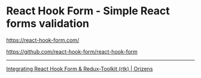 # React Hook Form - Simple React forms validation

<https://react-hook-form.com/>

<https://github.com/react-hook-form/react-hook-form>

---

[Integrating React Hook Form & Redux-Toolkit (rtk) | Orizens](https://orizens.com/blog/integrating-react-hook-form-and-redux-toolkit-rtk/)
